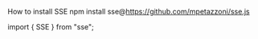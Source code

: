 How to install SSE
npm install sse@https://github.com/mpetazzoni/sse.js

import { SSE } from "sse";
